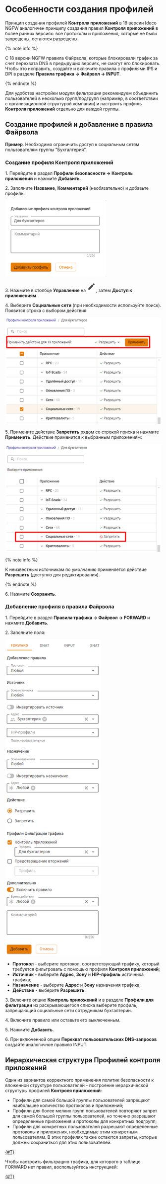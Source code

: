 # Особенности создания профилей

Принцип создания профилей **Контроля приложений** в 18 версии Ideco NGFW аналогичен принципу создания правил **Контроля приложений** в более ранних версиях: все протоколы и приложения, которые не были запрещены, остаются разрешены.

{% note info %}

С 18 версии NGFW правила Файрвола, которые блокировали трафик за счет перехвата DNS в предыдущих версиях, не смогут его блокировать. Чтобы это исправить, создайте и включите правила с профилями IPS и DPI в разделе **Правила трафика -> Файрвол -> INPUT**.

{% endnote %}

Для удобства настройки модуля фильтрации рекомендуем объединить пользователей в несколько групп/подгрупп (например, в соответствии с организационной структурой компании) и настроить профиль **Контроля приложений** отдельно для каждой группы.

## Создание профилей и добавление в правила **Файрвола**

**Пример**. Необходимо ограничить доступ к социальным сетям пользователям группы "Бухгалтерия".

### Создание профиля Контроля приложений

1\. Перейдите в раздел **Профили безопасности -> Контроль приложений** и нажмите **Добавить**.

2\. Заполните **Название**, **Комментарий** (необязательно) и добавьте профиль:

![](../../../../_images/application-control6.png)

3\. Нажмите в столбце **Управление** на ![](../../../../_images/icon-edit.png), затем **Доступ к приложениям**. 

4\. Выберите **Социальные сети** (при необходимости используйте поиск). Появится строка с выбором действия:

![](../../../../_images/application-control7.png)

5\. Примените действие **Запретить** рядом со строкой поиска и нажмите **Применить**. Действие применится к выбранным приложениям:

![](../../../../_images/application-control21.png)

{% note info %}

К неизвестным источникам по умолчанию применяется действие **Разрешить** (доступно для редактирования).

{% endnote %}

6\. Нажмите **Сохранить**.

### Добавление профиля в правила Файрвола

1\. Перейдите в раздел **Правила трафика -> Файрвол -> FORWARD** и нажмите **Добавить**.

2\. Заполните поля:

![](../../../../_images/application-control8.png)

* **Протокол** - выберите протокол, соответствующий трафику, который требуется фильтровать с помощью профиля **Контроля приложений**;
* **Источник** - выберите **Адрес**, **Зону** и **HIP-профиль** источника трафика;
* **Назначение** - выберите **Адрес** и **Зону** назначения трафика;
* **Действие** - выберите **Разрешить**.

3\. Включите опцию **Контроль приложений** и в разделе **Профили для фильтрации** из раскрывающегося списка выберите профиль, запрещающий социальные сети сотрудникам бухгалтерии.

4\. Включите правило или оставьте его выключенным.

5\. Нажмите **Добавить**.

6\. При включенной опции **Перехват пользовательских DNS-запросов** создайте аналогичное правило INPUT.

## Иерархическая структура Профилей контроля приложений

Один из вариантов корректного применения политик безопасности к вложенной структуре пользователей - построение иерархической структуры профилей **Контроля приложений**: 

* Профили для самой большой группы пользователей запрещают наибольшее количество протоколов и приложений;
* Профили для более мелких групп пользователей повторяют запрет для самой большой группы пользователей, но точечно разрешают определенные приложения и протоколы для конкретных подгрупп;
* Профили для конкретных пользователей разрешают определенные протоколы и приложения, необходимые этим конкретным пользователям. В этих профилях также остаются запреты, которые должны сохраниться для этих пользователей.


[{#T}](structure.md)


Чтобы настроить фильтрацию трафика, для которого в таблице FORWARD нет правил, воспользуйтесь инструкцией:


[{#T}](no-rules.md)


